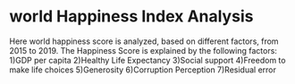 # world Happiness Index Analysis
Here world happiness score is analyzed, based on different factors, from 2015 to 2019.
The Happiness Score is explained by the following factors:
  1)GDP per capita
  2)Healthy Life Expectancy
  3)Social support
  4)Freedom to make life choices
  5)Generosity
  6)Corruption Perception
  7)Residual error
